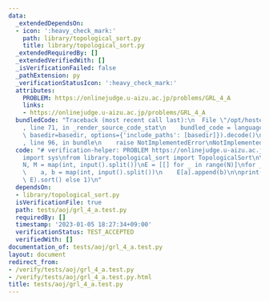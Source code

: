 ```yaml
---
data:
  _extendedDependsOn:
  - icon: ':heavy_check_mark:'
    path: library/topological_sort.py
    title: library/topological_sort.py
  _extendedRequiredBy: []
  _extendedVerifiedWith: []
  _isVerificationFailed: false
  _pathExtension: py
  _verificationStatusIcon: ':heavy_check_mark:'
  attributes:
    PROBLEM: https://onlinejudge.u-aizu.ac.jp/problems/GRL_4_A
    links:
    - https://onlinejudge.u-aizu.ac.jp/problems/GRL_4_A
  bundledCode: "Traceback (most recent call last):\n  File \"/opt/hostedtoolcache/PyPy/3.7.13/x64/site-packages/onlinejudge_verify/documentation/build.py\"\
    , line 71, in _render_source_code_stat\n    bundled_code = language.bundle(stat.path,\
    \ basedir=basedir, options={'include_paths': [basedir]}).decode()\n  File \"/opt/hostedtoolcache/PyPy/3.7.13/x64/site-packages/onlinejudge_verify/languages/python.py\"\
    , line 96, in bundle\n    raise NotImplementedError\nNotImplementedError\n"
  code: "# verification-helper: PROBLEM https://onlinejudge.u-aizu.ac.jp/problems/GRL_4_A\n\
    import sys\nfrom library.topological_sort import TopologicalSort\n\ninput = sys.stdin.readline\n\
    N, M = map(int, input().split())\nE = [[] for _ in range(N)]\nfor _ in range(M):\n\
    \    a, b = map(int, input().split())\n    E[a].append(b)\n\nprint(0 if TopologicalSort(N,\
    \ E).sort() else 1)\n"
  dependsOn:
  - library/topological_sort.py
  isVerificationFile: true
  path: tests/aoj/grl_4_a.test.py
  requiredBy: []
  timestamp: '2023-01-05 18:27:34+09:00'
  verificationStatus: TEST_ACCEPTED
  verifiedWith: []
documentation_of: tests/aoj/grl_4_a.test.py
layout: document
redirect_from:
- /verify/tests/aoj/grl_4_a.test.py
- /verify/tests/aoj/grl_4_a.test.py.html
title: tests/aoj/grl_4_a.test.py
---
```

